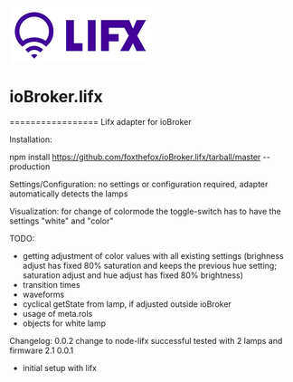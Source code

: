 ![Logo](admin/lifx_logo.png)
# ioBroker.lifx
=================
Lifx adapter for ioBroker

Installation:

npm install https://github.com/foxthefox/ioBroker.lifx/tarball/master --production

Settings/Configuration:
no settings or configuration required, adapter automatically detects the lamps

Visualization:
for change of colormode the toggle-switch has to have the settings "white" and "color"

TODO:
- getting adjustment of color values with all existing settings (brighness adjust has fixed 80% saturation and keeps the previous hue setting; saturation adjust and hue adjust has fixed 80% brightness)
- transition times
- waveforms
- cyclical getState from lamp, if adjusted outside ioBroker
- usage of meta.rols
- objects for white lamp

Changelog:
0.0.2 
change to node-lifx
successful tested with 2 lamps and firmware 2.1
0.0.1 
- initial setup with lifx
